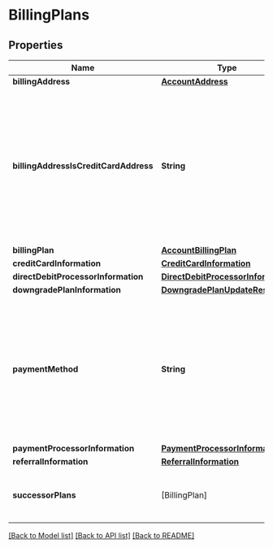 # BillingPlans

## Properties
Name | Type | Description | Notes
------------ | ------------- | ------------- | -------------
**billingAddress** | [**AccountAddress**](AccountAddress.md) |  | [optional] 
**billingAddressIsCreditCardAddress** | **String** | When set to **true**, the credit card address information is the same as that returned as the billing address. If false, then the billing address is considered a billing contact address, and the credit card address can be different. | [optional] 
**billingPlan** | [**AccountBillingPlan**](AccountBillingPlan.md) |  | [optional] 
**creditCardInformation** | [**CreditCardInformation**](CreditCardInformation.md) |  | [optional] 
**directDebitProcessorInformation** | [**DirectDebitProcessorInformation**](DirectDebitProcessorInformation.md) |  | [optional] 
**downgradePlanInformation** | [**DowngradePlanUpdateResponse**](DowngradePlanUpdateResponse.md) |  | [optional] 
**paymentMethod** | **String** | The payment method used for the billing plan. Valid values are:  - &#x60;NotSupported&#x60; - &#x60;CreditCard&#x60; - &#x60;PurchaseOrder&#x60; - &#x60;Premium&#x60; - &#x60;Freemium&#x60; - &#x60;FreeTrial&#x60; - &#x60;AppStore&#x60; - &#x60;DigitalExternal&#x60; - &#x60;DirectDebit&#x60; | [optional] 
**paymentProcessorInformation** | [**PaymentProcessorInformation**](PaymentProcessorInformation.md) |  | [optional] 
**referralInformation** | [**ReferralInformation**](ReferralInformation.md) |  | [optional] 
**successorPlans** | [BillingPlan] | A list of billing plans that the current billing plan can be rolled into. | [optional] 

[[Back to Model list]](../README.md#documentation-for-models) [[Back to API list]](../README.md#documentation-for-api-endpoints) [[Back to README]](../README.md)


